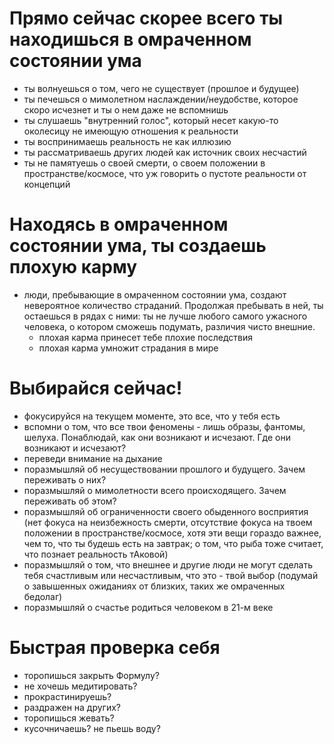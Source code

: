 # Прямо сейчас скорее всего ты находишься в омраченном состоянии ума

- ты волнуешься о том, чего не существует (прошлое и будущее)
- ты печешься о мимолетном наслаждении/неудобстве, которое скоро исчезнет и ты о нем даже не вспомнишь
- ты слушаешь "внутренний голос", который несет какую-то околесицу не имеющую отношения к реальности
- ты воспринимаешь реальность не как иллюзию
- ты рассматриваешь других людей как источник своих несчастий
- ты не памятуешь о своей смерти, о своем положении в пространстве/космосе, что уж говорить о пустоте реальности от концепций

# Находясь в омраченном состоянии ума, ты создаешь плохую карму

- люди, пребывающие в омраченном состоянии ума, создают невероятное количество страданий. Продолжая пребывать в ней, ты остаешься в рядах с ними: ты не лучше любого самого ужасного человека, о котором сможешь подумать, 
различия чисто внешние.
  - плохая карма принесет тебе плохие последствия
  - плохая карма умножит страдания в мире

# Выбирайся сейчас!

- фокусируйся на текущем моменте, это все, что у тебя есть
- вспомни о том, что все твои феномены - лишь образы, фантомы, шелуха. Понаблюдай, как они возникают и исчезают. Где они возникают и исчезают?
- переведи внимание на дыхание
- поразмышляй об несуществовании прошлого и будущего. Зачем переживать о них?
- поразмышляй о мимолетности всего происходящего. Зачем переживать об этом?
- поразмышляй об ограниченности своего обыденного восприятия (нет фокуса на неизбежность смерти, отсутствие фокуса на твоем положении в пространстве/космосе, хотя эти вещи гораздо важнее, чем то, что ты будешь есть на завтрак; о том, что рыба тоже считает, что познает реальность тАковой)
- поразмышляй о том, что внешнее и другие люди не могут сделать тебя счастливым или несчастливым, что это - твой выбор (подумай о завышенных ожиданиях от близких, таких же омраченных бедолаг)
- поразмышляй о счастье родиться человеком в 21-м веке

# Быстрая проверка себя

- торопишься закрыть Формулу?
- не хочешь медитировать?
- прокрастинируешь?
- раздражен на других?
- торопишься жевать?
- кусочничаешь? не пьешь воду?

